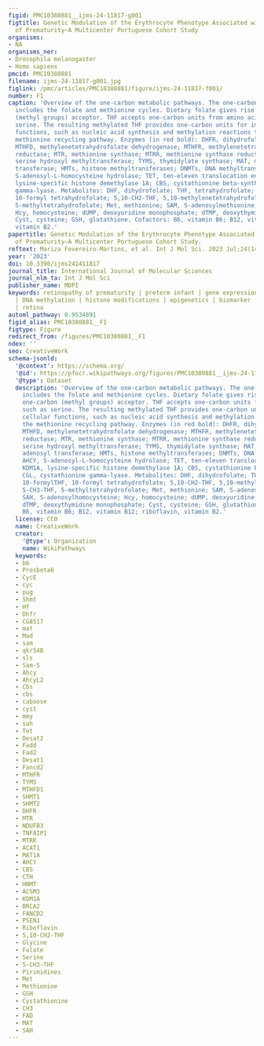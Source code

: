 ```yaml
---
figid: PMC10380881__ijms-24-11817-g001
figtitle: Genetic Modulation of the Erythrocyte Phenotype Associated with Retinopathy
  of Prematurity—A Multicenter Portuguese Cohort Study
organisms:
- NA
organisms_ner:
- Drosophila melanogaster
- Homo sapiens
pmcid: PMC10380881
filename: ijms-24-11817-g001.jpg
figlink: /pmc/articles/PMC10380881/figure/ijms-24-11817-f001/
number: F1
caption: 'Overview of the one-carbon metabolic pathways. The one-carbon metabolism
  includes the folate and methionine cycles. Dietary folate gives rise to THF, a one-carbon
  (methyl groups) acceptor. THF accepts one-carbon units from amino acids such as
  serine. The resulting methylated THF provides one-carbon units for important cellular
  functions, such as nucleic acid synthesis and methylation reactions through the
  methionine recycling pathway. Enzymes (in red bold): DHFR, dihydrofolate reductase;
  MTHFD, methylenetetrahydrofolate dehydrogenase; MTHFR, methylenetetrahydrofolate
  reductase; MTR, methionine synthase; MTRR, methionine synthase reductase; SHMT,
  serine hydroxyl methyltransferase; TYMS, thymidylate synthase; MAT, methionine adenosyl
  transferase; HMTs, histone methyltransferases; DNMTs, DNA methyltransferases; AHCY,
  S-adenosyl-L-homocysteine hydrolase; TET, ten-eleven translocation enzymes; KDM1A,
  lysine-specific histone demethylase 1A; CBS, cystathionine beta-synthase; CGL, cystathionine
  gamma-lyase. Metabolites: DHF, dihydrofolate; THF, tetrahydrofolate; 10-formylTHF,
  10-formyl tetrahydrofolate; 5,10-CH2-THF, 5,10-methylenetetrahydrofolate; 5-CH3-THF,
  5-methyltetrahydrofolate; Met, methionine; SAM, S-adenosylmethionine; SAH, S-adenosylhomocysteine;
  Hcy, homocysteine; dUMP, deoxyuridine monophosphate; dTMP, deoxythymidine monophosphate;
  Cyst, cysteine; GSH, glutathione. Cofactors: B6, vitamin B6; B12, vitamin B12; riboflavin,
  vitamin B2.'
papertitle: Genetic Modulation of the Erythrocyte Phenotype Associated with Retinopathy
  of Prematurity—A Multicenter Portuguese Cohort Study.
reftext: Mariza Fevereiro-Martins, et al. Int J Mol Sci. 2023 Jul;24(14):11817.
year: '2023'
doi: 10.3390/ijms241411817
journal_title: International Journal of Molecular Sciences
journal_nlm_ta: Int J Mol Sci
publisher_name: MDPI
keywords: retinopathy of prematurity | preterm infant | gene expression | DNA polymorphism
  | DNA methylation | histone modifications | epigenetics | biomarker | pathophysiology
  | retina
automl_pathway: 0.9534891
figid_alias: PMC10380881__F1
figtype: Figure
redirect_from: /figures/PMC10380881__F1
ndex: ''
seo: CreativeWork
schema-jsonld:
  '@context': https://schema.org/
  '@id': https://pfocr.wikipathways.org/figures/PMC10380881__ijms-24-11817-g001.html
  '@type': Dataset
  description: 'Overview of the one-carbon metabolic pathways. The one-carbon metabolism
    includes the folate and methionine cycles. Dietary folate gives rise to THF, a
    one-carbon (methyl groups) acceptor. THF accepts one-carbon units from amino acids
    such as serine. The resulting methylated THF provides one-carbon units for important
    cellular functions, such as nucleic acid synthesis and methylation reactions through
    the methionine recycling pathway. Enzymes (in red bold): DHFR, dihydrofolate reductase;
    MTHFD, methylenetetrahydrofolate dehydrogenase; MTHFR, methylenetetrahydrofolate
    reductase; MTR, methionine synthase; MTRR, methionine synthase reductase; SHMT,
    serine hydroxyl methyltransferase; TYMS, thymidylate synthase; MAT, methionine
    adenosyl transferase; HMTs, histone methyltransferases; DNMTs, DNA methyltransferases;
    AHCY, S-adenosyl-L-homocysteine hydrolase; TET, ten-eleven translocation enzymes;
    KDM1A, lysine-specific histone demethylase 1A; CBS, cystathionine beta-synthase;
    CGL, cystathionine gamma-lyase. Metabolites: DHF, dihydrofolate; THF, tetrahydrofolate;
    10-formylTHF, 10-formyl tetrahydrofolate; 5,10-CH2-THF, 5,10-methylenetetrahydrofolate;
    5-CH3-THF, 5-methyltetrahydrofolate; Met, methionine; SAM, S-adenosylmethionine;
    SAH, S-adenosylhomocysteine; Hcy, homocysteine; dUMP, deoxyuridine monophosphate;
    dTMP, deoxythymidine monophosphate; Cyst, cysteine; GSH, glutathione. Cofactors:
    B6, vitamin B6; B12, vitamin B12; riboflavin, vitamin B2.'
  license: CC0
  name: CreativeWork
  creator:
    '@type': Organization
    name: WikiPathways
  keywords:
  - b6
  - Prosbeta6
  - CycE
  - cyc
  - pug
  - Shmt
  - Hf
  - Dhfr
  - CG8517
  - mat
  - Mad
  - sam
  - qkr54B
  - sls
  - Sam-S
  - Ahcy
  - AhcyL2
  - Cbs
  - cbs
  - caboose
  - cyst
  - mmy
  - sah
  - Tet
  - Desat2
  - Fadd
  - Fad2
  - Desat1
  - Fancd2
  - MTHFR
  - TYMS
  - MTHFD1
  - SHMT1
  - SHMT2
  - DHFR
  - MTR
  - NDUFB3
  - TNFAIP1
  - MTRR
  - ACAT1
  - MAT1A
  - AHCY
  - CBS
  - CTH
  - HNMT
  - ACSM3
  - KDM1A
  - BRCA2
  - FANCD2
  - PSEN1
  - Riboflavin
  - 5,10-CH2-THF
  - Glycine
  - Folate
  - Serine
  - 5-CH3-THF
  - Pirimidines
  - Met
  - Methionine
  - GSH
  - Cystathionine
  - CH3
  - FAD
  - MAT
  - SAH
---
```

